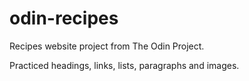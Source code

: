 # odin-recipes
Recipes website project from The Odin Project.

Practiced headings, links, lists, paragraphs and images. 
